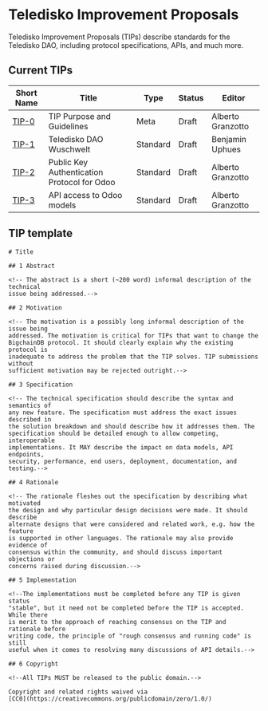 # Teledisko Improvement Proposals

Teledisko Improvement Proposals (TIPs) describe standards for the Teledisko DAO, including protocol specifications, APIs, and much more.

## Current TIPs

Short Name   | Title                                                         | Type     | Status     | Editor
-------------|---------------------------------------------------------------|----------|------------|-------------------
[TIP-0](0)   | TIP Purpose and Guidelines                                    | Meta     | Draft      | Alberto Granzotto
[TIP-1](1)   | Teledisko DAO Wuschwelt                                       | Standard | Draft      | Benjamin Uphues
[TIP-2](2)   | Public Key Authentication Protocol for Odoo                   | Standard | Draft      | Alberto Granzotto
[TIP-3](3)   | API access to Odoo models                                     | Standard | Draft      | Alberto Granzotto

## TIP template

```
# Title

## 1 Abstract

<!-- The abstract is a short (~200 word) informal description of the technical
issue being addressed.-->

## 2 Motivation

<!-- The motivation is a possibly long informal description of the issue being
addressed. The motivation is critical for TIPs that want to change the
BigchainDB protocol. It should clearly explain why the existing protocol is
inadequate to address the problem that the TIP solves. TIP submissions without
sufficient motivation may be rejected outright.-->

## 3 Specification

<!-- The technical specification should describe the syntax and semantics of
any new feature. The specification must address the exact issues described in
the solution breakdown and should describe how it addresses them. The
specification should be detailed enough to allow competing, interoperable
implementations. It MAY describe the impact on data models, API endpoints,
security, performance, end users, deployment, documentation, and testing.-->

## 4 Rationale

<!-- The rationale fleshes out the specification by describing what motivated
the design and why particular design decisions were made. It should describe
alternate designs that were considered and related work, e.g. how the feature
is supported in other languages. The rationale may also provide evidence of
consensus within the community, and should discuss important objections or
concerns raised during discussion.-->

## 5 Implementation

<!--The implementations must be completed before any TIP is given status
"stable", but it need not be completed before the TIP is accepted. While there
is merit to the approach of reaching consensus on the TIP and rationale before
writing code, the principle of "rough consensus and running code" is still
useful when it comes to resolving many discussions of API details.-->

## 6 Copyright

<!--All TIPs MUST be released to the public domain.-->

Copyright and related rights waived via
[CC0](https://creativecommons.org/publicdomain/zero/1.0/)
```
